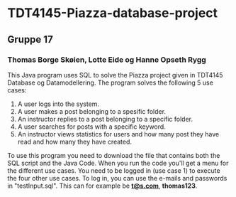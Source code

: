 # TDT4145-Piazza-database-project
## Gruppe 17
### Thomas Borge Skøien, Lotte Eide og Hanne Opseth Rygg

This Java program uses SQL to solve the Piazza project given in TDT4145 Database og Datamodellering. The program solves the following 5 use cases:

1. A user logs into the system.
2. A user makes a post belonging to a spesific folder.
3. An instructor replies to a post belonging to a specific folder.
4. A user searches for posts with a specific keyword.
5. An instructor views statistics for users and how many post they have read and how many they have created.

To use this program you need to download the file that contains both the SQL script and the Java Code. When you run the code you'll get a menu for the different use cases. You need to be logged in (use case 1) to execute the four other use cases. To log in, you can use the e-mails and passwords in "testInput.sql". This can for example be **t@s.com**, **thomas123**.